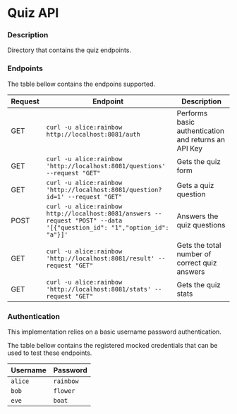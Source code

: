 # Quiz API

### Description

Directory that contains the quiz endpoints.

### Endpoints

The table bellow contains the endpoins supported.

Request | Endpoint  | Description
------------- | ------------- | -------------
GET | `curl -u alice:rainbow http://localhost:8081/auth`  | Performs basic authentication and returns an API Key
GET | `curl -u alice:rainbow 'http://localhost:8081/questions' --request "GET"`  | Gets the quiz form
GET | `curl -u alice:rainbow 'http://localhost:8081/question?id=1' --request "GET"`| Gets a quiz question
POST | `curl -u alice:rainbow http://localhost:8081/answers --request "POST" --data '[{"question_id": "1","option_id": "a"}]'`  | Answers the quiz questions
GET | `curl -u alice:rainbow 'http://localhost:8081/result' --request "GET"`  | Gets the total number of correct quiz answers
GET | `curl -u alice:rainbow 'http://localhost:8081/stats' --request "GET"`  | Gets the quiz stats

### Authentication

This implementation relies on a basic username password authentication.

The table bellow contains the registered mocked credentials that can be used to test these endpoints.

Username  | Password  | 
------------ | ------------ |  
`alice` | `rainbow` | 
`bob` | `flower` | 
`eve` | `boat` | 